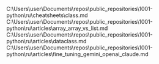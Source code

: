 C:\Users\user\Documents\repos\public_repositories\1001-python\ru\cheatsheets\class.md
C:\Users\user\Documents\repos\public_repositories\1001-python\ru\articles\array_array_vs_list.md
C:\Users\user\Documents\repos\public_repositories\1001-python\ru\articles\dataclass.md
C:\Users\user\Documents\repos\public_repositories\1001-python\ru\articles\fine_tuning_gemini_openai_claude.md